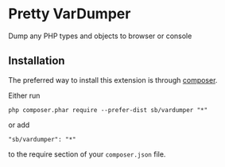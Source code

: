 Pretty VarDumper
================
Dump any PHP types and objects to browser or console

Installation
------------

The preferred way to install this extension is through [composer](http://getcomposer.org/download/).

Either run

```
php composer.phar require --prefer-dist sb/vardumper "*"
```

or add

```
"sb/vardumper": "*"
```

to the require section of your `composer.json` file.